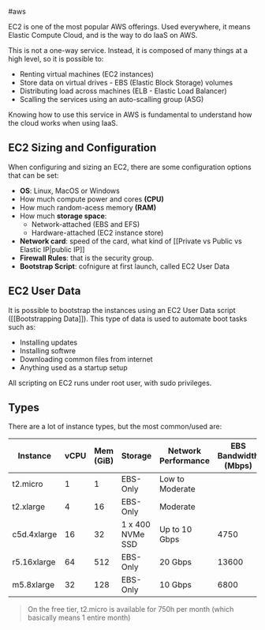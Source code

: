 
#aws

EC2 is one of the most popular AWS offerings. Used everywhere, it means Elastic Compute Cloud, and is the way to do IaaS on AWS.

This is not a one-way service. Instead, it is composed of many things at a high level, so it is possible to:

- Renting virtual machines (EC2 instances)
- Store data on virtual drives - EBS (Elastic Block Storage) volumes
- Distributing load across machines (ELB - Elastic Load Balancer)
- Scalling the services using an auto-scalling group (ASG)

Knowing how to use this service in AWS is fundamental to understand how the cloud works when using IaaS. 

## EC2 Sizing and Configuration

When configuring and sizing an EC2, there are some configuration options that can be set:

- **OS**: Linux, MacOS or Windows
- How much compute power and cores **(CPU)**
- How much random-acess memory **(RAM)**
- How much **storage space**:
	- Network-attached (EBS and EFS)
	- Hardware-attached (EC2 instance store)
- **Network card**: speed of the card, what kind of [[Private vs Public vs Elastic IP|public IP]]
- **Firewall Rules**: that is the security group.
- **Bootstrap Script**: cofnigure at first launch, called EC2 User Data

## EC2 User Data

It is possible to bootstrap the instances using an EC2 User Data script ([[Bootstrapping Data]]). This type of data is used to automate boot tasks such as:

- Installing updates
- Installing softwre
- Downloading common files from internet
- Anything used as a startup setup

All scripting on EC2 runs under root user, with sudo privileges.

## Types

There are a lot of instance types, but the most common/used are:


| Instance    | vCPU | Mem (GiB) | Storage          | Network Performance | EBS Bandwidth (Mbps) |
| ----------- | ---- | --------- | ---------------- | ------------------- | -------------------- |
| t2.micro    | 1    | 1         | EBS-Only         | Low to Moderate     |                      |
| t2.xlarge   | 4    | 16        | EBS-Only         | Moderate            |                      |
| c5d.4xlarge | 16   | 32        | 1 x 400 NVMe SSD | Up to 10 Gbps       | 4750                 |
| r5.16xlarge | 64   | 512       | EBS-Only         | 20 Gbps             | 13600                |
| m5.8xlarge  | 32   | 128       | EBS-Only         | 10 Gbps             | 6800                 |

> On the free tier, t2.micro is available for 750h per month (which basically means 1 entire month)
